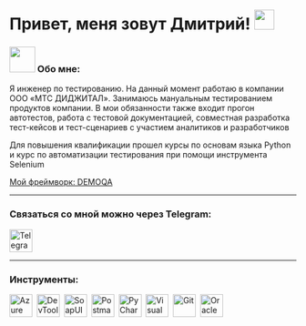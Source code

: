 # Привет, меня зовут Дмитрий! <img src="https://github.com/TheDudeThatCode/TheDudeThatCode/blob/master/Assets/Hi.gif" width="35" />

### <img src="https://github.com/TheDudeThatCode/TheDudeThatCode/blob/master/Assets/Developer.gif" width="45" /> Обо мне:

Я инженер по тестированию.
На данный момент работаю в компании ООО «МТС ДИДЖИТАЛ». Занимаюсь мануальным тестированием продуктов компании. В мои обязанности также входит прогон автотестов, работа с тестовой документацией, совместная разработка тест-кейсов и тест-сценариев с участием аналитиков и разработчиков

Для повышения квалификации прошел курсы по основам языка Python и курс по автоматизации тестирования при помощи инструмента Selenium

  <div id="badges">
    <a href="https://github.com/ddfomin/autotests_python" target="_blank">Мой фреймворк: DEMOQA
    </a>
  </div>

---
### Связаться со мной можно через Telegram:

  <div id="badges">
    <a href="https://t.me/dd_fomin" target="_blank">
      <img src="https://cdn-icons-png.flaticon.com/512/2111/2111646.png" width="40" height="40" alt="Telegram" />
    </a>
  </div>

---

### Инструменты:

<div>
  <img src="https://static-00.iconduck.com/assets.00/azure-devops-color-icon-2048x2048-140zbjrd.png" title="Azure DevOps" alt="Azure DevOps" width="40" height="40"/>&nbsp
  <img src="https://d33wubrfki0l68.cloudfront.net/38b5c953a4667366685d55db55d057c86db1fc54/a0fdc/static/acae6b24d940347661ca901ea07f47c1/chrome-dev-logo-icon.png" title="DevTools" alt="DevTools" width="40" height="40"/>&nbsp
    <img src="https://static0.smartbear.co/smartbearbrand/media/images/home/soapui-icon.svg" title="SoapUI" alt="SoapUI" width="40" height="40"/>&nbsp
  <img src="https://seeklogo.com/images/P/postman-logo-0087CA0D15-seeklogo.com.png" title="Postman" alt="Postman" width="40" height="40"/>&nbsp
  <img src="https://encrypted-tbn0.gstatic.com/images?q=tbn:ANd9GcRbFUaa89i-qKxSZFdX4NSqT9XEq-tSGp7P9ORjRY0RBg&s" title="PyCharm" alt="PyCharm" width="40" height="40"/>&nbsp
  <img src="https://cdn.jsdelivr.net/gh/devicons/devicon/icons/vscode/vscode-original.svg" title="Visual Studio Code" alt="Visual Studio Code" width="40" height="40"/>&nbsp  
  <img src="https://cdn.jsdelivr.net/gh/devicons/devicon/icons/git/git-original.svg" title="Git" alt="Git" width="40" height="40"/>&nbsp  
  <img src="https://upload.wikimedia.org/wikipedia/en/6/68/Oracle_SQL_Developer_logo.svg" title="Oracle SQL Developer" alt="Oracle SQL Developer" width="40" height="40"/>&nbsp
</div>